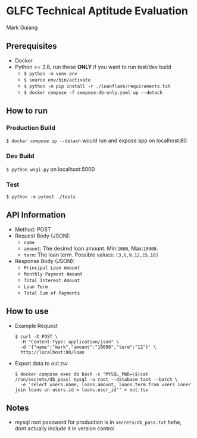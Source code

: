 # GLFC Technical Aptitude Evaluation
Mark Guiang
## Prerequisites
- Docker
- Python >= 3.8, run these **ONLY** if you want to run test/dev build
  - ```$ python -m venv env```
  - ```$ source env/bin/activate```
  - ```$ python -m pip install -r ./loanflask/requirements.txt```
  - ```$ docker compose -f compose-db-only.yaml up --detach```

## How to run
### Production Build
```$ docker compose up --detach``` would run and expose app on localhost:80
### Dev Build
```$ python wsgi.py``` on localhost:5000
### Test
```$ python -m pytest ./tests```


## API Information
- Method: POST
- Request Body (JSON):
  - ```name```
  - ```amount```: The desired loan amount. Min:```1000```, Max:```10000```.
  - ```term```: The loan term. Possible values: ```[3,6,9,12,15,18]```
- Response Body (JSON):
  - ```Principal Loan Amount```
  - ```Monthly Payment Amount```
  - ```Total Interest Amount```
  - ```Loan Term```
  - ```Total Sum of Payments```
 
## How to use
- Example Request
  ```
  $ curl -X POST \
    -H "Content-Type: application/json" \
    -d '{"name":"mark","amount":"10000","term":"12"}' \
    http://localhost:80/loan
  ```
- Export data to out.tsv
  ```
  $ docker compose exec db bash -c "MYSQL_PWD=\$(cat /run/secrets/db_pass) mysql -u root --database task --batch \
    -e 'select users.name, loans.amount, loans.term from users inner join loans on users.id = loans.user_id'" > out.tsv
  ```


## Notes 
  - mysql root password for production is in ```secrets/db_pass.txt``` hehe, dont actually include it in version control
